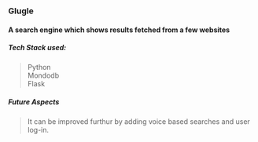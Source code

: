 ### Glugle
#### A search engine which shows results fetched from a few websites

##### Tech Stack used:
> Python<br>
> Mondodb<br>
> Flask

##### Future Aspects

> It can be improved furthur by adding voice based searches and user log-in. 
